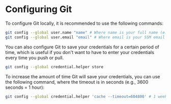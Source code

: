 # Configuring Git

To configure Git locally, it is recommended to use the following commands:

```bash
git config --global user.name "name" # Where name is your full name (e.g., "Brian Thompson")
git config --global user.email "email" # Where email is your SSM email (e.g., "brian.thompson@ssmhealth.com")
```

You can also configure Git to save your credentials for a certain period of time, which is useful if
you don't want to have to enter your credentials every time you push or pull.

```bash
git config --global credential.helper store
```

To increase the amount of time Git will save your credentials, you can use the following command,
where the timeout is in seconds (e.g., 3600 seconds = 1 hour):

```bash
git config --global credential.helper 'cache --timeout=604800' # 1 week
```
